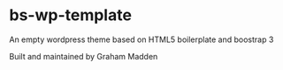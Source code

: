 # bs-wp-template
An empty wordpress theme based on HTML5 boilerplate and boostrap 3

Built and maintained by Graham Madden
